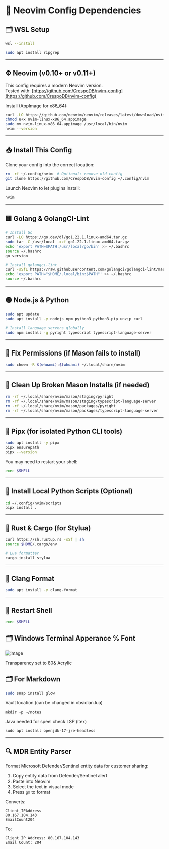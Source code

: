 # 🧱 Neovim Config Dependencies

## 🗂️ WSL Setup

```bash
wsl --install
```
```bash
sudo apt install ripgrep
```
---

## ⚙️ Neovim (v0.10+ or v0.11+)
This config requires a modern Neovim version.  
Tested with: [https://github.com/CrespoDB/nvim-config](https://github.com/CrespoDB/nvim-config)

Install (AppImage for x86_64):

```bash
curl -LO https://github.com/neovim/neovim/releases/latest/download/nvim-linux-x86_64.appimage
chmod u+x nvim-linux-x86_64.appimage
sudo mv nvim-linux-x86_64.appimage /usr/local/bin/nvim
nvim --version
```

---

## 📥 Install This Config

Clone your config into the correct location:

```bash
rm -rf ~/.config/nvim  # Optional: remove old config
git clone https://github.com/CrespoDB/nvim-config ~/.config/nvim
```

Launch Neovim to let plugins install:

```bash
nvim
```

---

## 🟨 Golang & GolangCI-Lint

```bash
# Install Go
curl -LO https://go.dev/dl/go1.22.1.linux-amd64.tar.gz
sudo tar -C /usr/local -xzf go1.22.1.linux-amd64.tar.gz
echo 'export PATH=$PATH:/usr/local/go/bin' >> ~/.bashrc
source ~/.bashrc
go version

# Install golangci-lint
curl -sSfL https://raw.githubusercontent.com/golangci/golangci-lint/master/install.sh | sh -s -- -b ~/.local/bin v1.55.2
echo 'export PATH="$HOME/.local/bin:$PATH"' >> ~/.bashrc
source ~/.bashrc
```

---

## 🟢 Node.js & Python

```bash
sudo apt update
sudo apt install -y nodejs npm python3 python3-pip unzip curl

# Install language servers globally
sudo npm install -g pyright typescript typescript-language-server
```

---

## 🧹 Fix Permissions (if Mason fails to install)

```bash
sudo chown -R $(whoami):$(whoami) ~/.local/share/nvim
```

---

## 🧽 Clean Up Broken Mason Installs (if needed)

```bash
rm -rf ~/.local/share/nvim/mason/staging/pyright
rm -rf ~/.local/share/nvim/mason/staging/typescript-language-server
rm -rf ~/.local/share/nvim/mason/packages/pyright
rm -rf ~/.local/share/nvim/mason/packages/typescript-language-server
```

---

## 🐍 Pipx (for isolated Python CLI tools)

```bash
sudo apt install -y pipx
pipx ensurepath
pipx --version
```

You may need to restart your shell:

```bash
exec $SHELL
```

---

## 🔧 Install Local Python Scripts (Optional)

```bash
cd ~/.config/nvim/scripts
pipx install .
```

---

## 🦀 Rust & Cargo (for Stylua)

```bash
curl https://sh.rustup.rs -sSf | sh
source $HOME/.cargo/env

# Lua formatter
cargo install stylua
```

---

## 🧼 Clang Format

```bash
sudo apt install -y clang-format
```

---

## 🔁 Restart Shell

```bash
exec $SHELL
```

## 🗂️ Windows Terminal Apperance % Font

![image](https://github.com/user-attachments/assets/6ec02e64-08a0-42ab-a0f6-b060e311cb6e)

Transparency set to 80& Acrylic

## 🗂️ For Markdown

```bash
sudo snap install glow
```

Vault location (can  be changed in obsidian.lua)
```
mkdir -p ~/notes
```

Java needed for speel check LSP (ltex)

```
sudo apt install openjdk-17-jre-headless
```

---

## 🔍 MDR Entity Parser

Format Microsoft Defender/Sentinel entity data for customer sharing:

1. Copy entity data from Defender/Sentinel alert
2. Paste into Neovim
3. Select the text in visual mode
4. Press `gm` to format

Converts:
```
Client_IPAddress
80.167.104.143
EmailCount204
```

To:
```
Client IP Address: 80.167.104.143
Email Count: 204
```

